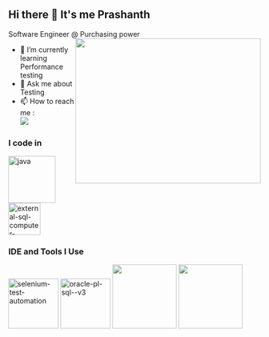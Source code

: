 ## Hi there 👋 It's me Prashanth

Software Engineer @ Purchasing power
<img align="right" width="370" height="290" src="https://i.pinimg.com/originals/47/f0/34/47f0342cec72b800463bf003eac1257e.gif">                                             
- 🌱 I’m currently learning Performance testing
- 💬 Ask me about Testing
- 📫 How to reach me :
<br />  [<img src="https://img.shields.io/badge/LinkedIn-0077B5?style=for-the-badge&logo=linkedin&logoColor=white" />](https://www.linkedin.com/in/prashanth16/)

### I code in
<img width="94" height="94" src="https://img.icons8.com/3d-fluency/94/java.png" alt="java"/>  <img width="64" height="64" src="https://img.icons8.com/external-flaticons-lineal-color-flat-icons/64/external-sql-computer-programming-flaticons-lineal-color-flat-icons.png" alt="external-sql-computer-programming-flaticons-lineal-color-flat-icons"/>

### IDE and Tools I Use
<img width="100" height="100" src="https://img.icons8.com/stickers/100/selenium-test-automation.png" alt="selenium-test-automation"/>  <img width="100" height="100" src="https://img.icons8.com/plasticine/100/oracle-pl-sql--v3.png" alt="oracle-pl-sql--v3"/> <img src="https://icons.iconarchive.com/icons/simpleicons-team/simple/128/postman-icon.png" width="128" height="128">
  <img src="https://icons.iconarchive.com/icons/simpleicons-team/simple/128/blazemeter-icon.png" width="128" height="128">



